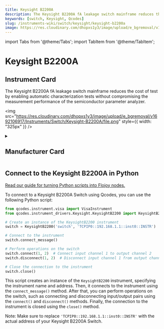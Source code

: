 ```yaml
---
title: Keysight B2200A
description: The Keysight B2200A fA leakage switch mainframe reduces the cost of test by enabling automatic characterization tests without compromising the measurement performance of the semiconductor parameter analyzer.
keywords: [switch, Keysight, Qcodes]
slug: /instruments-wiki/switch/keysight/keysight-b2200a
image: https://res.cloudinary.com/dhopxs1y3/image/upload/e_bgremoval/v1692106917/Instruments/Switch/Keysight-B2200A/file.png
---
```


import Tabs from '@theme/Tabs';
import TabItem from '@theme/TabItem';

# Keysight B2200A

## Instrument Card

<div className="flex">

<div>

The Keysight B2200A fA leakage switch mainframe reduces the cost of test by enabling automatic characterization tests without compromising the measurement performance of the semiconductor parameter analyzer.

</div>

<img src="https://res.cloudinary.com/dhopxs1y3/image/upload/e_bgremoval/v1692106917/Instruments/Switch/Keysight-B2200A/file.png" style={{ width: "325px" }} />

</div>

<details>
<summary><h2>Manufacturer Card</h2></summary>

<img src="https://res.cloudinary.com/dhopxs1y3/image/upload/e_bgremoval/v1692125973/Instruments/Vendor%20Logos/Keysight.png" style={{ width: "100%", height: "150px",objectFit: "cover" }} />

Keysight Technologies, or Keysight, is an American company that manufactures electronics test and measurement equipment and software. <a href="https://www.keysight.com/us/en/home.html">Website</a>.

<ul>
  <li>Headquarters: USA</li>
  <li>Yearly Revenue (millions, USD): 5420.0</li>
</ul>
</details>

## Connect to the Keysight B2200A in Python

[Read our guide for turning Python scripts into Flojoy nodes.](https://docs.flojoy.ai/custom-nodes/creating-custom-node/)


<Tabs>
<TabItem value="Qcodes" label="Qcodes">

To connect to a Keysight B2200A Switch using Qcodes, you can use the following Python script:

```python
from qcodes.instrument.visa import VisaInstrument
from qcodes.instrument_drivers.Keysight.KeysightB2200 import KeysightB2200

# Create an instance of the KeysightB2200 instrument
switch = KeysightB2200('switch', 'TCPIP0::192.168.1.1::inst0::INSTR')

# Connect to the instrument
switch.connect_message()

# Perform operations on the switch
switch.connect(1, 2)  # Connect input channel 1 to output channel 2
switch.disconnect(1, 2)  # Disconnect input channel 1 from output channel 2

# Close the connection to the instrument
switch.close()
```

This script creates an instance of the `KeysightB2200` instrument, specifying the instrument name and address. Then, it connects to the instrument using the `connect_message()` method. After that, you can perform operations on the switch, such as connecting and disconnecting input/output pairs using the `connect()` and `disconnect()` methods. Finally, the connection to the instrument is closed using the `close()` method.

Note: Make sure to replace `'TCPIP0::192.168.1.1::inst0::INSTR'` with the actual address of your Keysight B2200A Switch.

</TabItem>
</Tabs>